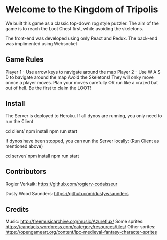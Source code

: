# Welcome to the Kingdom of Tripolis

We built this game as a classic top-down rpg style puzzler. 
The aim of the game is to reach the Loot Chest first, while avoiding the skeletons.

The front-end was developed using only React and Redux. 
The back-end was implimented using Websocket

## Game Rules

Player 1 - Use arrow keys to navigate around the map
Player 2 - Use W A S D to bavigate around the map
Avoid the Skeletons! They will onky move onnce a player moves.
Plan your moves carefully OR run like a crazed bat out of hell.
Be the first to claim the LOOT!

## Install

The Server is deployed to Heroku. 
If all dynos are running, you only need to run the Client

cd client/
npm install
npm run start

If dynos have been stopped, you can run the Server locally:
(Run Client as mentioned above)

cd server/
npm install
npm run start

## Contributors

Rogier Verkaik: https://github.com/rogierv-codaisseur

Dusty Wood Saunders: https://github.com/dustywsaunders

## Credits

Music: http://freemusicarchive.org/music/Azureflux/
Some sprites: https://candacis.wordpress.com/category/resources/tiles/
Other sprites: https://opengameart.org/content/lpc-medieval-fantasy-character-sprites
